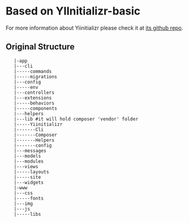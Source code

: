 Based on YIInitializr-basic
=======
For more information about Yiinitializr please check it at [its github repo](https://github.com/2amigos/yiinitializr).

## Original Structure

```
   |-app
   |---cli
   |-----commands
   |-----migrations
   |---config
   |-----env
   |---controllers
   |---extensions
   |-----behaviors
   |-----components
   |---helpers
   |---lib #it will hold composer 'vendor' folder
   |-----Yiinitializr
   |-------Cli
   |-------Composer
   |-------Helpers
   |-------config
   |---messages
   |---models
   |---modules
   |---views
   |-----layouts
   |-----site
   |---widgets
   |-www
   |---css
   |-----fonts
   |---img
   |---js
   |-----libs
```

